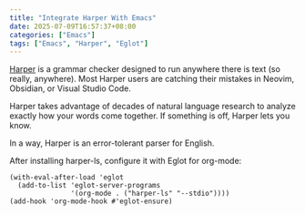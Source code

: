 ```yaml
---
title: "Integrate Harper With Emacs"
date: 2025-07-09T16:57:37+08:00
categories: ["Emacs"]
tags: ["Emacs", "Harper", "Eglot"]
---
```


[Harper](https://github.com/Automattic/harper) is a grammar checker designed to run anywhere there is text (so really, anywhere). Most Harper users are catching their mistakes in Neovim, Obsidian, or Visual Studio Code.
<!--more-->

Harper takes advantage of decades of natural language research to analyze exactly how your words come together. If something is off, Harper lets you know.

In a way, Harper is an error-tolerant parser for English.

After installing harper-ls, configure it with Eglot for org-mode:

```emacs-lisp
(with-eval-after-load 'eglot
  (add-to-list 'eglot-server-programs
               '(org-mode . ("harper-ls" "--stdio"))))
(add-hook 'org-mode-hook #'eglot-ensure)
```
